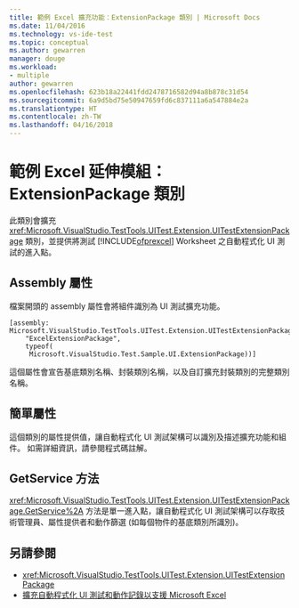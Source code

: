 ```yaml
---
title: 範例 Excel 擴充功能：ExtensionPackage 類別 | Microsoft Docs
ms.date: 11/04/2016
ms.technology: vs-ide-test
ms.topic: conceptual
ms.author: gewarren
manager: douge
ms.workload:
- multiple
author: gewarren
ms.openlocfilehash: 623b18a22441fdd2478716582d94a8b878c31d54
ms.sourcegitcommit: 6a9d5bd75e50947659fd6c837111a6a547884e2a
ms.translationtype: HT
ms.contentlocale: zh-TW
ms.lasthandoff: 04/16/2018
---
```

# <a name="sample-excel-extension-extensionpackage-class"></a>範例 Excel 延伸模組：ExtensionPackage 類別
此類別會擴充 <xref:Microsoft.VisualStudio.TestTools.UITest.Extension.UITestExtensionPackage> 類別，並提供將測試 [!INCLUDE[ofprexcel](../test/includes/ofprexcel_md.md)] Worksheet 之自動程式化 UI 測試的進入點。

## <a name="assembly-attribute"></a>Assembly 屬性
 檔案開頭的 assembly 屬性會將組件識別為 UI 測試擴充功能。

```
[assembly: Microsoft.VisualStudio.TestTools.UITest.Extension.UITestExtensionPackage(
    "ExcelExtensionPackage",
    typeof(
     Microsoft.VisualStudio.Test.Sample.UI.ExtensionPackage))]
```

 這個屬性會宣告基底類別名稱、封裝類別名稱，以及自訂擴充封裝類別的完整類別名稱。

## <a name="simple-properties"></a>簡單屬性
 這個類別的屬性提供值，讓自動程式化 UI 測試架構可以識別及描述擴充功能和組件。 如需詳細資訊，請參閱程式碼註解。

## <a name="getservice-method"></a>GetService 方法
 <xref:Microsoft.VisualStudio.TestTools.UITest.Extension.UITestExtensionPackage.GetService%2A> 方法是單一進入點，讓自動程式化 UI 測試架構可以存取技術管理員、屬性提供者和動作篩選 (如每個物件的基底類別所識別)。

## <a name="see-also"></a>另請參閱

- <xref:Microsoft.VisualStudio.TestTools.UITest.Extension.UITestExtensionPackage>
- [擴充自動程式化 UI 測試和動作記錄以支援 Microsoft Excel](../test/extending-coded-ui-tests-and-action-recordings-to-support-microsoft-excel.md)
